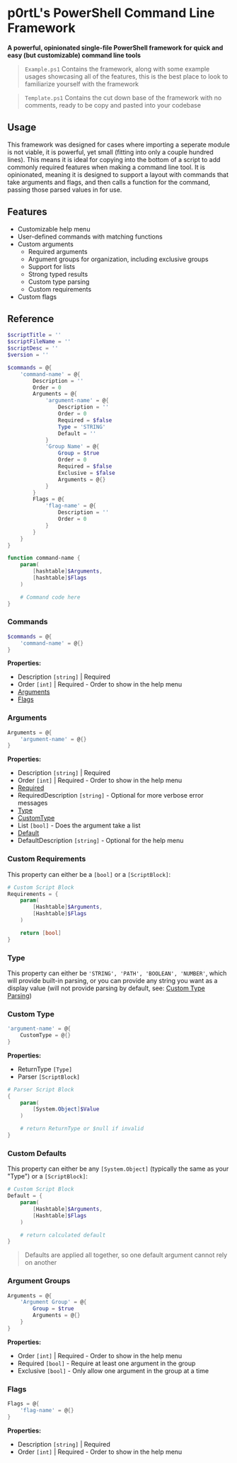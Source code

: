 # p0rtL's PowerShell Command Line Framework

**A powerful, opinionated single-file PowerShell framework for quick and easy (but customizable) command line tools**

> `Example.ps1` Contains the framework, along with some example usages showcasing all of the features, this is the best place to look to familiarize yourself with the framework

> `Template.ps1` Contains the cut down base of the framework with no comments, ready to be copy and pasted into your codebase

## Usage

This framework was designed for cases where importing a seperate module is not viable, it is powerful, yet small (fitting into only a couple hundred lines). This means it is ideal for copying into the bottom of a script to add commonly required features when making a command line tool. It is opinionated, meaning it is designed to support a layout with commands that take arguments and flags, and then calls a function for the command, passing those parsed values in for use.

## Features

* Customizable help menu
* User-defined commands with matching functions
* Custom arguments
    * Required arguments
    * Argument groups for organization, including exclusive groups
    * Support for lists
    * Strong typed results
    * Custom type parsing
    * Custom requirements
* Custom flags

## Reference
``` PowerShell
$scriptTitle = ''
$scriptFileName = ''
$scriptDesc = ''
$version = ''

$commands = @{
    'command-name' = @{
        Description = ''
        Order = 0
        Arguments = @{
            'argument-name' = @{
                Description = ''
                Order = 0
                Required = $false
                Type = 'STRING'
                Default = ''
            }
            'Group Name' = @{
                Group = $true
                Order = 0
                Required = $false
                Exclusive = $false
                Arguments = @{}
            }
        }
        Flags = @{
            'flag-name' = @{
                Description = ''
                Order = 0
            }
        }
    }
}

function command-name {
    param(
        [hashtable]$Arguments,
        [hashtable]$Flags
    )

    # Command code here
}
```

### Commands

``` PowerShell
$commands = @{
    'command-name' = @{}
}
```

**Properties:**
* Description `[string]` | Required
* Order `[int]` | Required - Order to show in the help menu
* [Arguments](#arguments)
* [Flags](#flags)

### Arguments

``` PowerShell
Arguments = @{
    'argument-name' = @{}
}
```

**Properties:**
* Description `[string]` | Required
* Order `[int]` | Required - Order to show in the help menu
* [Required](#custom-requirements)
* RequiredDescription `[string]` - Optional for more verbose error messages
* [Type](#type)
* [CustomType](#custom-type)
* List `[bool]` - Does the argument take a list
* [Default](#custom-defaults)
* DefaultDescription `[string]` - Optional for the help menu

### Custom Requirements

This property can either be a `[bool]` or a `[ScriptBlock]`:

``` PowerShell
# Custom Script Block
Requirements = {
    param(
        [Hashtable]$Arguments,
        [Hashtable]$Flags
    )

    return [bool]
}
```

### Type
This property can either be `'STRING', 'PATH', 'BOOLEAN', 'NUMBER'`, which will provide built-in parsing, or you can provide any string you want as a display value (will not provide parsing by default, see: [Custom Type Parsing](#custom-type))

### Custom Type
``` PowerShell
'argument-name' = @{
    CustomType = @{}
}
```

**Properties:**
* ReturnType `[Type]`
* Parser `[ScriptBlock]`
``` PowerShell
# Parser Script Block
{
    param(
        [System.Object]$Value
    )

    # return ReturnType or $null if invalid
}
```

### Custom Defaults

This property can either be any `[System.Object]` (typically the same as your "Type") or a `[ScriptBlock]`:

``` PowerShell
# Custom Script Block
Default = {
    param(
        [Hashtable]$Arguments,
        [Hashtable]$Flags
    )

    # return calculated default
}
```

> Defaults are applied all together, so one default argument cannot rely on another

### Argument Groups
``` PowerShell
Arguments = @{
    'Argument Group' = @{
        Group = $true
        Arguments = @{}
    }
}
```

**Properties:**
* Order `[int]` | Required - Order to show in the help menu
* Required `[bool]` - Require at least one argument in the group
* Exclusive `[bool]` - Only allow one argument in the group at a time

### Flags

``` PowerShell
Flags = @{
    'flag-name' = @{}
}
```

**Properties:**

* Description `[string]` | Required
* Order `[int]` | Required - Order to show in the help menu